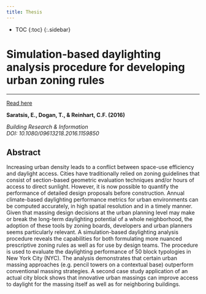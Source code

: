 ```yaml
---
title: Thesis
---
```

* TOC
{:toc}
{:.sidebar}

# Simulation-based daylighting analysis procedure for developing urban zoning rules
---

[Read here](http://www.tandfonline.com/doi/full/10.1080/09613218.2016.1159850)

**Saratsis, E., Dogan, T., & Reinhart, C.F. (2016)** <br/>


*Building Research & Information <br/>
DOI: 10.1080/09613218.2016.1159850 <br/>*


## Abstract

Increasing urban density leads to a conflict between space-use efficiency and daylight access. Cities have traditionally relied on zoning guidelines that consist of section-based geometric evaluation techniques and/or hours of access to direct sunlight. However, it is now possible to quantify the performance of detailed design proposals before construction. Annual climate-based daylighting performance metrics for urban environments can be computed accurately, in high spatial resolution and in a timely manner. Given that massing design decisions at the urban planning level may make or break the long-term daylighting potential of a whole neighborhood, the adoption of these tools by zoning boards, developers and urban planners seems particularly relevant. A simulation-based daylighting analysis procedure reveals the capabilities for both formulating more nuanced prescriptive zoning rules as well as for use by design teams. The procedure is used to evaluate the daylighting performance of 50 block typologies in New York City (NYC). The analysis demonstrates that certain urban massing approaches (e.g. pencil towers on a contextual base) outperform conventional massing strategies. A second case study application of an actual city block shows that innovative urban massings can improve access to daylight for the massing itself as well as for neighboring buildings.
